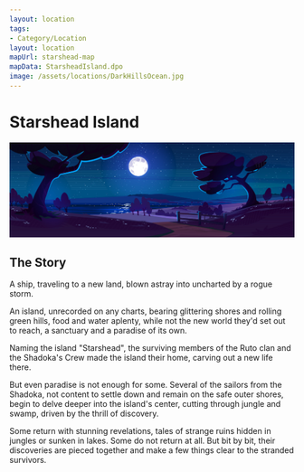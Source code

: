 ```yaml
---
layout: location
tags:
- Category/Location
layout: location
mapUrl: starshead-map
mapData: StarsheadIsland.dpo
image: /assets/locations/DarkHillsOcean.jpg
---
```


# Starshead Island

![Starshead Island Image](/assets/locations/DarkHillsOcean.jpg)

## The Story

A ship, traveling to a new land, blown astray into uncharted by a rogue storm.

An island, unrecorded on any charts, bearing glittering shores and rolling green hills, food and water aplenty, while not the new world they'd set out to reach, a sanctuary and a paradise of its own.

Naming the island "Starshead", the surviving members of the Ruto clan and the Shadoka's Crew made the island their home, carving out a new life there.

But even paradise is not enough for some. Several of the sailors from the Shadoka, not content to settle down and remain on the safe outer shores, begin to delve deeper into the island's center, cutting through jungle and swamp, driven by the thrill of discovery.

Some return with stunning revelations, tales of strange ruins hidden in jungles or sunken in lakes. Some do not return at all.
But bit by bit, their discoveries are pieced together and make a few things clear to the stranded survivors.
